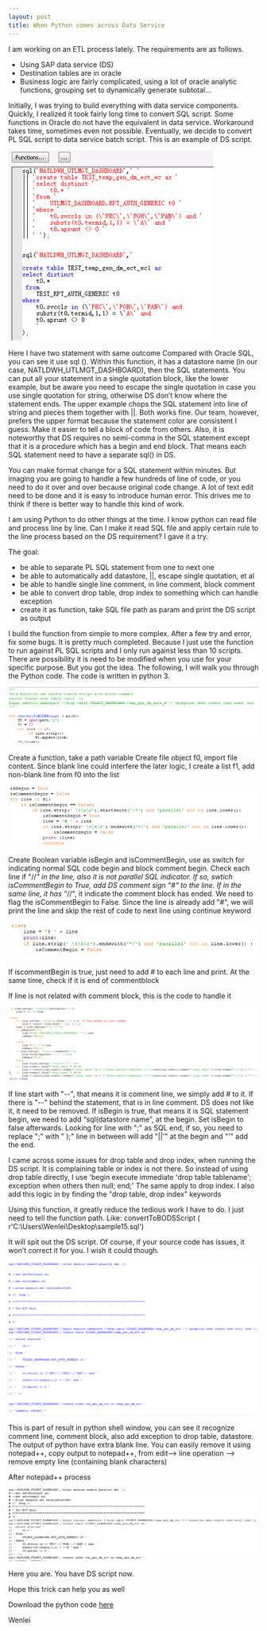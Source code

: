 ```yaml
---
layout: post
title: When Python comes across Data Service
---
```


I am working on an ETL process lately. The requirements are as follows.
+ Using SAP data service (DS)
+ Destination tables are in oracle
+ Business logic are fairly complicated, using a lot of oracle analytic functions, grouping set to dynamically generate subtotal…

Initially, I was trying to build everything with data service components.  Quickly, I realized it took fairly long time to convert SQL script. Some functions in Oracle do not have the equivalent in data service. Workaround takes time, sometimes even not possible.   Eventually, we decide to convert PL SQL script to data service batch script. 
This is an example of DS script. 

<img src="/images/blog16/ds_script_example.PNG" >   
 
Here I have two statement with same outcome
Compared with Oracle SQL, you can see it use sql ().  Within this function, it has a datastore name (in our case, NATLDWH_UTLMGT_DASHBOARD), then the SQL statements.  You can put all your statement in a single quotation block, like the lower example, but be aware you need to escape the single quotation in case you use single quotation for string, otherwise DS don’t know where the statement ends.  The upper example chops the SQL statement into line of string and pieces them together with ||.  Both works fine. Our team, however, prefers the upper format because the statement color are consistent I guess. Make it easier to tell a block of code from others.  Also, it is noteworthy that DS requires no semi-comma in the SQL statement except that it is a procedure which has a begin and end block. That means each SQL statement need to have a separate sql() in DS.  

You can make format change for a SQL statement within minutes.  But imaging you are going to handle a few hundreds of line of code, or you need to do it over and over because original code change.  A lot of text edit need to be done and it is easy to introduce human error. This drives me to think if there is better way to handle this kind of work. 

I am using Python to do other things at the time. I know python can read file and process line by line. Can I make it read SQL file and apply certain rule to the line process based on the DS requirement? I gave it a try.

The goal:
-	be able to separate PL SQL statement from one to next one
-	be able to automatically add datastore, ||, escape single quotation, et al
-	be able to handle single line comment, in line comment, block comment
-	be able to convert drop table, drop index to something which can handle exception
-	create it as function, take SQL file path as param and print the DS script as output

I build the function from simple to more complex. After a few try and error, fix some bugs. It is pretty much completed. Because I just use the function to run against PL SQL scripts and I only run against less than 10 scripts. There are possibility it is need to be modified when you use for your specific purpose. But you got the idea. The following, I will walk you through the Python code.  The code is written in python 3.  

<img src="/images/blog16/define_function.PNG" >  
  
Create a function, take a path variable
Create file object f0, import file content. 
Since blank line could interfere the later logic, I create a list f1, add non-blank line from f0 into the list 

<img src="/images/blog16/handle_comment_block1.PNG" >  
 
Create Boolean variable isBegin and isCommentBegin, use as switch for indicating normal SQL code begin and block comment begin.  Check each line if "//*" in the line, also it is not parallel SQL indicator. If so, swtich isCommentBegin to True, add DS comment sign "#" to the line. If in the same line, it has "*//", it indicate the comment block has ended. We need to flag the isCommentBegin to False. Since the line is already add "#", we will print the line and skip the rest of code to next line using continue keyword 

<img src="/images/blog16/handle_comment_block2.PNG" >  
 
If iscommentBegin is true, just need to add # to each line and print. At the same time, check if it is end of commentblock

If line is not related with comment block, this is the code to handle it 

<img src="/images/blog16/handle_ds_rule_main.PNG" >  

If line start with "--", that means it is comment line, we simply add # to it.
If there is "--"  behind the statement, that is in line comment. DS does not like it, it need to be removed.
If isBegin is true, that means it is SQL statement begin, we need to add “sql(datastore name”,  at the begin.  Set isBegin to false afterwards.  Looking for line with ";" as SQL end, if so, you need to replace ";" with " );"  line in between will add "||'" at the begin and "'" add the end.

 I came across some issues for drop table and drop index, when running the DS script. It is complaining table or index is not there. So instead of using drop table directly, I use 'begin execute immediate \'drop table tablename\'; exception when others then null; end;' The same apply to drop index. I also add this logic in by finding the "drop table, drop index" keywords

Using this function, it greatly reduce the tedious work I have to do. I just need to tell the function path.
Like: convertToBODSScript ( r'C:\Users\Wenlei\Desktop\sample15.sql')

 It will spit out the DS script.  Of course, if your source code has issues, it won’t correct it for you. I wish it could though.  

<img src="/images/blog16/result.PNG" >

This is part of result in python shell window, you can see it recognize comment line, comment block, also add exception to drop table, datastore.  The output of python have extra blank line.  You can easily remove it using notepad++, copy output to notepad++, from edit--> line operation --> remove empty line (containing blank characters)
 
 After notepad++ process  
 
 <img src="/images/blog16/final.PNG" >
 
Here you are.  You have DS script now.

Hope this trick can help you as well

Download the python code <a href="/Files/read_sql_fn4.py">here</a>

Wenlei
